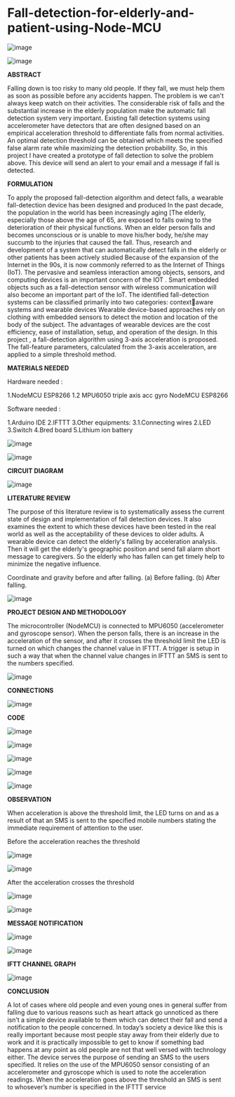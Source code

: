 # Fall-detection-for-elderly-and-patient-using-Node-MCU

![image](https://user-images.githubusercontent.com/87383888/125567049-31f067bc-170a-452d-89de-587f5dcaea00.png)

![image](https://user-images.githubusercontent.com/87383888/125567065-292458bd-233d-469b-852c-6f2a8fb067db.png)

 **ABSTRACT**

Falling down is too risky to many old people. If they fall, we must help them as soon as possible before any accidents happen. The problem is we can't always keep watch on 
their activities. The considerable risk of falls and the substantial increase in the elderly population make the automatic fall detection system very important. Existing fall detection systems using accelerometer have detectors that are often designed based on an empirical acceleration threshold to differentiate falls from normal activities. An optimal detection threshold can be obtained which meets the specified false alarm rate while maximizing the detection probability. So, in this project I have created a prototype of fall detection to solve the problem above. This device will send an alert to your email and a message if fall is detected.
 

**FORMULATION**

To apply the proposed fall-detection algorithm and detect falls, a wearable fall-detection device has been designed and produced In the past decade, the population in the world has been increasingly aging [The elderly, especially those above the age of 65, are exposed to falls owing to the deterioration of their physical functions. When an elder person falls and becomes unconscious or is unable to move his/her body, he/she may succumb to the injuries that caused the fall. Thus, research and development of a system that can automatically detect falls in the elderly or other patients has been actively studied Because of the expansion of the Internet in the 90s, it is now commonly referred to as the Internet of Things (IoT). The pervasive and seamless interaction among objects, sensors, and computing devices is an important concern of the IOT . Smart embedded objects such as a fall-detection sensor with wireless communication will also become an important part of the IoT. The identified fall-detection systems can be classified primarily into two categories: contextaware systems and wearable devices Wearable device-based approaches rely on clothing with embedded sensors to detect the motion and location of the body of the subject. The advantages of wearable devices are the cost efficiency, ease of installation, setup, and operation of the design. In this project , a fall-detection algorithm using 3-axis acceleration is proposed. The fall-feature parameters, calculated from the 3-axis acceleration, are applied to a simple threshold method.


**MATERIALS NEEDED**

Hardware needed : 

1.NodeMCU ESP8266 1.2 MPU6050 triple axis acc gyro NodeMCU ESP8266 

Software needed : 

1.Arduino IDE 
2.IFTTT
3.Other equipments: 3.1.Connecting wires 
2.LED 
3.Switch 
4.Bred board 
5.Lithium ion battery

![image](https://user-images.githubusercontent.com/87383888/125567591-9fc4d76e-aec0-4639-9c6d-74a8f8e27bc6.png)

![image](https://user-images.githubusercontent.com/87383888/125567605-9d0a1b14-3dc9-404f-9fc2-4dea15d1f110.png)

**CIRCUIT DIAGRAM**

![image](https://user-images.githubusercontent.com/87383888/125567640-3a044f14-62cb-4433-ab29-1bdf43550959.png)

**LITERATURE REVIEW**

The purpose of this literature review is to systematically assess the current state of design and implementation of fall detection devices. It also examines the extent to which 
these devices have been tested in the real world as well as the acceptability of these devices to older adults. A wearable device can detect the elderly's falling by acceleration analysis. Then it will get the elderly's geographic position and send fall alarm short message to caregivers. So the elderly who has fallen can get timely help to minimize the negative influence. 

Coordinate and gravity before and after falling. 
(a) Before falling. 
(b) After falling.

![image](https://user-images.githubusercontent.com/87383888/125567712-6534cd2a-3907-4a43-8aca-575b5068961d.png)

**PROJECT DESIGN AND METHODOLOGY**

The microcontroller (NodeMCU) is connected to MPU6050 (accelerometer and gyroscope sensor). When the person falls, there is an increase in the acceleration of the sensor, and after it crosses the threshold limit the LED is turned on which changes the channel value in IFTTT. A trigger is setup in such a way that when the channel value changes in IFTTT an SMS is sent to the numbers specified. 

![image](https://user-images.githubusercontent.com/87383888/125567816-7a6a2044-9554-4904-b5dd-0aaea7db911a.png)

**CONNECTIONS**

![image](https://user-images.githubusercontent.com/87383888/125567802-6edc7041-033f-48ba-ac53-4ee31350a532.png)

**CODE**

![image](https://user-images.githubusercontent.com/87383888/125568299-7f9aaddb-98a5-4f2b-b796-80eb46ef607f.png)

![image](https://user-images.githubusercontent.com/87383888/125568323-3bfe3b2b-9c55-4178-90cd-d0c70e0fa9b3.png)

![image](https://user-images.githubusercontent.com/87383888/125568375-279e0e61-9970-4092-a556-adc2e0be493d.png)

![image](https://user-images.githubusercontent.com/87383888/125568418-99fc8762-1508-4ce4-84e7-4e6c50cfbdcf.png)

![image](https://user-images.githubusercontent.com/87383888/125568444-22cf9aac-798d-4aa0-b203-082d2fb51741.png)


**OBSERVATION**

When acceleration is above the threshold limit, the LED turns on and as a result of that an SMS is sent to the specified mobile numbers stating the immediate requirement of attention to the user. 

Before the acceleration reaches the threshold

![image](https://user-images.githubusercontent.com/87383888/125567907-2ebfa893-1e35-4a29-90a0-15c4fcfcb860.png)

![image](https://user-images.githubusercontent.com/87383888/125567938-da5fa746-384d-450f-8e21-41dd37af3348.png)

After the acceleration crosses the threshold

![image](https://user-images.githubusercontent.com/87383888/125567969-fe084877-a487-4921-8c59-94f63fd8dea7.png)

![image](https://user-images.githubusercontent.com/87383888/125567983-d088a86b-5b21-452b-981e-8d4ab30b82cb.png)

**MESSAGE NOTIFICATION**

![image](https://user-images.githubusercontent.com/87383888/125568052-2947e497-4422-4e82-9360-36f5a186e9b2.png)

![image](https://user-images.githubusercontent.com/87383888/125568071-5fe18b6a-dc53-426a-86b5-ed9ce461b89a.png)

**IFTT CHANNEL GRAPH**

![image](https://user-images.githubusercontent.com/87383888/125568147-aed82c4b-56a9-43c8-9653-15d409810d2b.png)

**CONCLUSION**

A lot of cases where old people and even young ones in general suffer from falling due to various reasons such as heart attack go unnoticed as there isn’t a simple device 
available to them which can detect their fall and send a notification to the people concerned. In today’s society a device like this is really important because most people 
stay away from their elderly due to work and it is practically impossible to get to know if something bad happens at any point as old people are not that well versed with 
technology either. The device serves the purpose of sending an SMS to the users specified. It relies on the use of the MPU6050 sensor consisting of an accelerometer and 
gyroscope which is used to note the acceleration readings. When the acceleration goes above the threshold an SMS is sent to whosever’s number is specified in the IFTTT service


